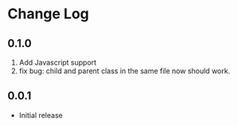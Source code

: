 # Change Log

## 0.1.0

1.  Add Javascript support
2.  fix bug: child and parent class in the same file now should work.

## 0.0.1

* Initial release
